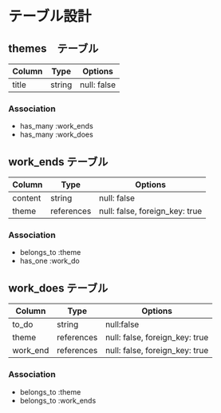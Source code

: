 # テーブル設計

## themes　テーブル

| Column   | Type       | Options                        |
| ---------| -----------| ------------------------------ |
| title    | string     | null: false                    |

### Association

- has_many :work_ends
- has_many :work_does

## work_ends テーブル

| Column  | Type       | Options                        |
| ------- | -----------| ------------------------------ |
| content | string     | null: false                    |
| theme   | references | null: false, foreign_key: true |

### Association

- belongs_to :theme
- has_one :work_do

## work_does テーブル

| Column   | Type       | Options                        |
| -------- | ---------- | ------------------------------ |
| to_do    | string     | null:false                     |
| theme    | references | null: false, foreign_key: true |
| work_end | references | null: false, foreign_key: true |

### Association

- belongs_to :theme
- belongs_to :work_ends
